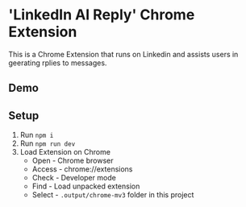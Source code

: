 # 'LinkedIn AI Reply' Chrome Extension

This is a Chrome Extension that runs on Linkedin and assists users in geerating rplies to messages.

## Demo 


## Setup

1. Run `npm i`
2. Run `npm run dev`
3. Load Extension on Chrome
   - Open - Chrome browser
   - Access - chrome://extensions
   - Check - Developer mode
   - Find - Load unpacked extension
   - Select - `.output/chrome-mv3` folder in this project
